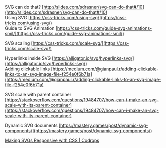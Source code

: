 SVG can do that? [http://slides.com/sdrasner/svg-can-do-that#/10](http://slides.com/sdrasner/svg-can-do-that#/10)  
Using SVG [https://css-tricks.com/using-svg/](https://css-tricks.com/using-svg/)  
Guide to SVG Animation [https://css-tricks.com/guide-svg-animations-smil/](https://css-tricks.com/guide-svg-animations-smil/)  
  
SVG scaling [https://css-tricks.com/scale-svg/](https://css-tricks.com/scale-svg/)  
  
Hyperlinks inside SVG [https://alligator.io/svg/hyperlinks-svg/](https://alligator.io/svg/hyperlinks-svg/)  
Adding clickable links [https://medium.com/@gianpaul.r/adding-clickable-links-to-an-svg-image-file-f254e0f6b71a](https://medium.com/@gianpaul.r/adding-clickable-links-to-an-svg-image-file-f254e0f6b71a)  
  
SVG scale with parent container [https://stackoverflow.com/questions/19484707/how-can-i-make-an-svg-scale-with-its-parent-container](https://stackoverflow.com/questions/19484707/how-can-i-make-an-svg-scale-with-its-parent-container)  
  
Dynamic SVG documents [https://mastery.games/post/dynamic-svg-components/](https://mastery.games/post/dynamic-svg-components/)

[Making SVGs Responsive with CSS | Codrops](https://tympanus.net/codrops/2014/08/19/making-svgs-responsive-with-css/)